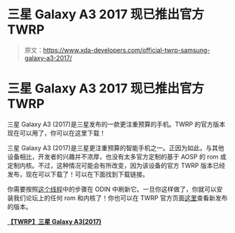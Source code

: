 # 三星 Galaxy A3 2017 现已推出官方 TWRP

> 原文：<https://www.xda-developers.com/official-twrp-samsung-galaxy-a3-2017/>

# 三星 Galaxy A3 2017 现已推出官方 TWRP

三星 Galaxy A3 (2017)是三星发布的一款更注重预算的手机。TWRP 的官方版本现在可以用了，你可以在这里下载！

三星 Galaxy A3 (2017)是三星更注重预算的智能手机之一。正因为如此，与其他设备相比，开发者的兴趣并不浓厚，也没有太多官方定制的基于 AOSP 的 rom 或定制内核。不过，这种情况可能会有所改变，因为该设备的官方 TWRP 版本已经发布，现在可以下载了！可以在下面找到下载链接。

你需要按照[这个线程](https://forum.xda-developers.com/samsung-a-series-2017/development/recovery-galaxy-a3-sm-a320f-t3562302)中的步骤在 ODIN 中刷新它。一旦你这样做了，你就可以安装我们论坛上的任何 rom 和内核了！你也可以在 TWRP 官方页面[这里](https://twrp.me/samsung/samsunggalaxya32017.html)查看新发布的版本。

[**【TWRP】三星 Galaxy A3(2017)**](http://build.twrp.me/twrp-3.2.1-0-a3y17lte.img)